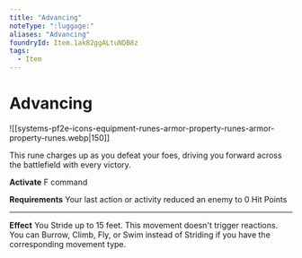 ```yaml
---
title: "Advancing"
noteType: ":luggage:"
aliases: "Advancing"
foundryId: Item.1ak82ggALtuNDB8z
tags:
  - Item
---
```


# Advancing
![[systems-pf2e-icons-equipment-runes-armor-property-runes-armor-property-runes.webp|150]]

This rune charges up as you defeat your foes, driving you forward across the battlefield with every victory.

**Activate** F command

**Requirements** Your last action or activity reduced an enemy to 0 Hit Points

* * *

**Effect** You Stride up to 15 feet. This movement doesn't trigger reactions. You can Burrow, Climb, Fly, or Swim instead of Striding if you have the corresponding movement type.
